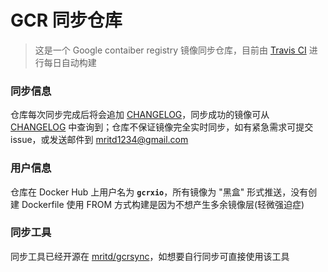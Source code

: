 # GCR 同步仓库

> 这是一个 Google contaiber registry 镜像同步仓库，目前由 [Travis CI](https://travis-ci.org/mritd/gcrsync) 进行每日自动构建

### 同步信息

仓库每次同步完成后将会追加 [CHANGELOG](CHANGELOG.md)，同步成功的镜像可从 [CHANGELOG](CHANGELOG.md) 中查询到；仓库不保证镜像完全实时同步，如有紧急需求可提交 issue，或发送邮件到 mritd1234@gmail.com

### 用户信息

仓库在 Docker Hub 上用户名为 **`gcrxio`**，所有镜像为 "黑盒" 形式推送，没有创建 Dockerfile 使用 FROM 方式构建是因为不想产生多余镜像层(轻微强迫症)

### 同步工具

同步工具已经开源在 [mritd/gcrsync](https://github.com/mritd/gcrsync)，如想要自行同步可直接使用该工具
